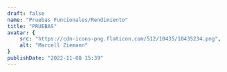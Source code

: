 ```yaml
---
draft: false
name: "Pruebas Funcionales/Rendimiento"
title: "PRUEBAS"
avatar: {
    src: "https://cdn-icons-png.flaticon.com/512/10435/10435234.png",
    alt: "Marcell Ziemann"
}
publishDate: "2022-11-08 15:39"
---
```

